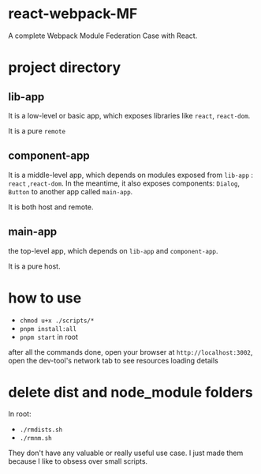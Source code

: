 # react-webpack-MF

A complete Webpack Module Federation Case with React.

# project directory

## lib-app

It is a low-level or basic app, which exposes libraries like `react`, `react-dom`.

It is a pure `remote`

## component-app

It is a middle-level app, which depends on modules exposed from `lib-app` : `react` ,`react-dom`. In the meantime, it also exposes components: `Dialog`, `Button` to another app called `main-app`.

It is both host and remote.

## main-app

the top-level app, which depends on `lib-app` and `component-app`.

It is a pure host.

# how to use

- `chmod u+x ./scripts/*`
- `pnpm install:all`
- `pnpm start` in root

after all the commands done, open your browser at `http://localhost:3002`, open the dev-tool's network tab to see resources loading details

# delete dist and node_module folders

In root:
- `./rmdists.sh`
- `./rmnm.sh`

They don't have any valuable or really useful use case. I just made them because I like to obsess over small scripts.